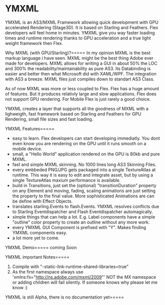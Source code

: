 YMXML
=====

YMXML is an AS3/MXML Framework allowing quick development with GPU accelerated Rendering (Stage3D). It is based on Starling and Feathers. Flex developers will feel home in minutes. YMXML give you way faster loading times and runtime rendering thanks to GPU acceleration and a true light weight framework then Flex.


Why MXML (with GPU/Starling)?=====
In my opinion MXML is the best markup language i have seen. MXML might be the best thing Adobe ever made for developers. MXML allows for writing a GUI in about 50% the LOC and 300% the readability/maintainability as pure AS3. Its Databinding is easier and better then what Microsoft did with XAML/WPF. The integration with AS3 a breeze. MXML files just compiles down to standart AS3 Class.

As of now MXML was more or less coupled to Flex. Flex has a huge amount of features. But it produces relativly large and slow applications. Flex does not support GPU rendering. For Mobile Flex is just rarely a good choice.

YMXML creates a layer that supports all the goodness of MXML with a lighweigth, fast framework based on Starling and Feathers for GPU Rendering, small file sizes and fast loading.


YMXML Features=====
- easy to learn. Flex developers can start developing immediatly. You dont even know you are rendering on the GPU until it runs smooth on a mobile device.
- small, a "Hello World" application rendered on the GPU is 80kb and pure MXML.
- fast and simple MXML skinning. No 1000 lines long AS3 Skinning Files. 
- every embbeded PNG/JPG gets packaged into a single TextureAtlas at runtime. This way it is easy to edit and integrate asset, but by using a single TextureAtlas maxium performance is available.
- build in Transitions, just set the (optional) "transitionDuration" property on any Element and moving, fading, scaling animations are just setting the property to the final value. More sophisticated Animations are can be define with Effect Objects.
- translates starling.Events to flash.Events. YMXML resolves conflicts due to Starling Eventdispatcher and Flash Eventdispatcher automagically.
- simple things that can help a lot. E.g. Label components have a simple "outline" color property to create an outline without any more work.
- every YMXML GUI Component is prefixed with "Y". Makes finding YMXML components easy.
- a lot more yet to come.

YMXML Demo=====
coming Soon


YMXML important Notes=====
1. Compile with "-static-link-runtime-shared-libraries=true"
2. As the first namespace always use 'xmlns:fx="http://ns.adobe.com/mxml/2009"' NOT the MX namespace or adding children will fail silently. If someone knows why please let me know :)

YMXML is still Alpha, there is no documentation yet=====